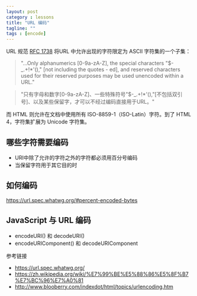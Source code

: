 ```yaml
---
layout: post
category : lessons
title: "URL 编码"
tagline: ""
tags : [encode]
---
```


URL 规范 [RFC 1738](http://www.ietf.org/rfc/rfc1738.txt) 将URL 中允许出现的字符限定为 ASCII 字符集的一个子集：

> "...Only alphanumerics [0-9a-zA-Z], the special characters "$-_.+!*'()," [not including the quotes - ed], and reserved characters used for their reserved purposes may be used unencoded within a URL."

> "只有字母和数字[0-9a-zA-Z]、一些特殊符号"$-_.+!*'(),"[不包括双引号]、以及某些保留字，才可以不经过编码直接用于URL。"

而 HTML 则允许在文档中使用所有 ISO-8859-1（ISO-Latin）字符。到了 HTML 4，字符集扩展为 Unicode 字符集。

## 哪些字符需要编码

- URI中除了允许的字符之外的字符都必须用百分号编码
- 当保留字符用于其它目的时

## 如何编码
https://url.spec.whatwg.org/#percent-encoded-bytes

## JavaScript 与 URL 编码

- encodeURI() 和 decodeURI()
- encodeURIComponent() 和 decodeURIComponent


参考链接

- https://url.spec.whatwg.org/
- https://zh.wikipedia.org/wiki/%E7%99%BE%E5%88%86%E5%8F%B7%E7%BC%96%E7%A0%81
- http://www.blooberry.com/indexdot/html/topics/urlencoding.htm
